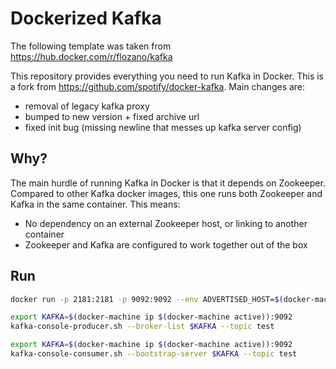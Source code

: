 # Dockerized Kafka 

The following template was taken from https://hub.docker.com/r/flozano/kafka

This repository provides everything you need to run Kafka in Docker. This is a fork
from https://github.com/spotify/docker-kafka. Main changes are:

- removal of legacy kafka proxy
- bumped to new version + fixed archive url
- fixed init bug (missing newline that messes up kafka server config)

Why?
---
The main hurdle of running Kafka in Docker is that it depends on Zookeeper.
Compared to other Kafka docker images, this one runs both Zookeeper and Kafka
in the same container. This means:

* No dependency on an external Zookeeper host, or linking to another container
* Zookeeper and Kafka are configured to work together out of the box

Run
---

```bash
docker run -p 2181:2181 -p 9092:9092 --env ADVERTISED_HOST=$(docker-machine ip $(docker-machine active)) --env ADVERTISED_PORT=9092 yourdockerhub/kafka
```

```bash
export KAFKA=$(docker-machine ip $(docker-machine active)):9092
kafka-console-producer.sh --broker-list $KAFKA --topic test
```

```bash
export KAFKA=$(docker-machine ip $(docker-machine active)):9092
kafka-console-consumer.sh --bootstrap-server $KAFKA --topic test
```
